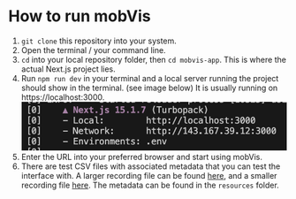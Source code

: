 # How to run mobVis

1. `git clone` this repository into your system.
2. Open the terminal / your command line.
3. `cd` into your local repository folder, then `cd mobvis-app`. This is where the actual Next.js project lies.
4. Run `npm run dev` in your terminal and a local server running the project should show in the terminal. (see image below) It is usually running on https://localhost:3000.
   <br />
   ![URL in terminal to access the app](resources/url_screenshot.png)
   <br />
5. Enter the URL into your preferred browser and start using mobVis.
6. There are test CSV files with associated metadata that you can test the interface with. A larger recording file can be found [here](https://drive.google.com/file/d/1jAkQli0QtsLrlVSY6r_Uh5ow4U-jhsBG/view?usp=sharing), and a smaller recording file [here](https://drive.google.com/file/d/1jGn1Zm9KASzCb_steYBibl-GjlGZWgYb/view?usp=sharing). The metadata can be found in the `resources` folder.

